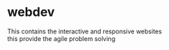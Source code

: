 # webdev

This contains the interactive and responsive websites
<br>
this provide the agile problem solving
